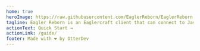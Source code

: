 ```yaml
---
home: true
heroImage: https://raw.githubusercontent.com/EaglerReborn/EaglerReborn.github.io/main/54d35ed2-62df-46a1-bc42-8bc81755532b.png
tagline: Eagler Reborn is an Eaglercraft client that can connect to Java servers and has a plugin API.
actionText: Quick Start →
actionLink: /guide/
footer: Made with ❤️ by OtterDev
---
```

